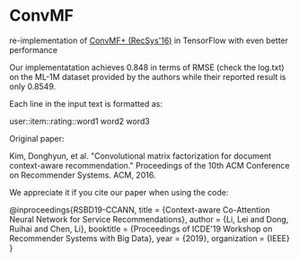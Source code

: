 # ConvMF
re-implementation of [ConvMF+ (RecSys'16)](https://github.com/cartopy/ConvMF) in TensorFlow with even better performance

Our implementatation achieves 0.848 in terms of RMSE (check the log.txt) on the ML-1M dataset provided by the authors while their reported result is only 0.8549.

Each line in the input text is formatted as:

user::item::rating::word1 word2 word3

Original paper:

Kim, Donghyun, et al. "Convolutional matrix factorization for document context-aware recommendation." Proceedings of the 10th ACM Conference on Recommender Systems. ACM, 2016.


We appreciate it if you cite our paper when using the code:

@inproceedings{RSBD19-CCANN,
	title = {Context-aware Co-Attention Neural Network for Service Recommendations},
	author = {Li, Lei and Dong, Ruihai and Chen, Li},
	booktitle = {Proceedings of ICDE'19 Workshop on Recommender Systems with Big Data},
	year = {2019},
	organization = {IEEE}
}
